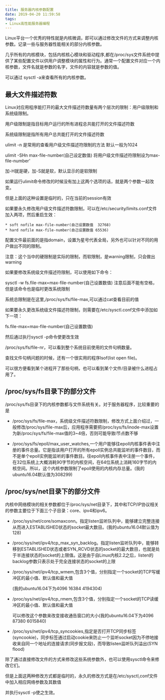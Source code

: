 ```yaml
---
title: 服务器内核参数配置
date: 2019-04-20 11:59:58
tags:
- Linux高性能服务器编程
---
```


Linux平台一个优秀的特性就是内核微调，即可以通过修改文件的方式来调整内核参数。记录一些与服务器性能相关的部分内核参数。

几乎所有的内核模块，包括内核核心模块和驱动程序,都在/proc/sys文件系统中提供了某些配置文件以供用户调整模块的属性和行为。通常一个配置文件对应一个内核参数，文件名就是参数的名字，文件的内容就是参数的值。

可以通过 sysctl -a来查看所有的内核参数。

<!--more-->

## 最大文件描述符数

Linux对应用程序能打开的最大文件描述符数量有两个层次的限制：用户级限制和系统级限制。

用户级限制是指目标用户运行的所有进程总共能打开的文件描述符数

系统级限制是指所有用户总共能打开的文件描述符数



ulimit -n  是常用的查看用户级文件描述符限制的方法  默认一般为1024

ulimit -SHn max-file-number(自己设定数值)    将用户级文件描述符限制设为max-file-number'

加-H就是硬，加-S就是软，默认显示的是软限制

如果运行ulimit命令修改的时候没有加上这两个选项的话，就是两个参数一起改变。

但是上面的这种设置是临时的，只在当前的session有效



如果要永久修改用户级文件描述符数限制，可以在/etc/security/limits.conf文件加入两项，然后重启生效：

```
* soft nofile max-file-number(自己设置数值  32768)
* hard nofile max-file-number(自己设置数值 65536)
```

配置文件最前面的是指domain，设置为星号代表全局，另外也可以针对不同的用户做出不同的限制。

注意：这个当中的硬限制是实际的限制，而软限制，是warning限制，只会做出warning



如果要修改系统级文件描述符限制，可以使用如下命令：

sysctl -w fs.file-max=max-file-number(自己设置数值)  注意后面不能有空格，但是该命令也是临时更改系统限制

系统总限制是在这里,/proc/sys/fs/file-max,可以通过cat查看目前的值



如果要永久更改系统级文件描述符限制，则需要在/etc/sysctl.conf文件中添加如下一项：

fs.file-max=max-file-number(自己设置数值)

然后通过执行sysctl -p命令使更改生效



/proc/sys/fs/file-nr，可以看到整个系统目前使用的文件句柄数量。

查找文件句柄问题的时候，还有一个很实用的程序lsof(list open file)。

可以很方便看到某个进程开了那些句柄，也可以看到某个文件/目录被什么进程占用了。

## /proc/sys/fs目录下的部分文件

/proc/sys/fs目录下的内核参数都与文件系统有关。对于服务器程序，比较重要的是

- /proc/sys/fs/file-max，系统级文件描述符数限制，修改方式上面介绍过，一般修改/proc/sys/file-max后，应用程序需要把/proc/sys/fs/inode-max设置为新/proc/sys/fs/file-max值的3~4倍，否则可能导致i节点数不够

- /proc/sys/fs/epoll/max_user_watches,一个用户能够往epoll内核事件表中注册的事件总量。它是指该用户打开的所有epoll实例总共能监听的事件数目，而不是单个epoll实例能监听的事件数目。往epoll内核事件表中注册一个事件，在32位系统上大概消耗90字节的内核空间，在64位系统上消耗160字节的内核空间。所以，这个内核参数限制了epoll使用的内核内存总量。(我的ubuntu16.04默认值为308299)

## /proc/sys/net目录下的部分文件

内核中网络模块的相关参数都位于/proc/sys/net目录下，其中和TCP/IP协议相关的参数主要位于下面三个子目录：core、ipv4和ipv6。

- /proc/sys/net/core/somaxconn。指定listen监听队列中，能够建立完整连接从而进入ESTABLISHED状态的socket最大数目。(我的ubuntu16.04默认值为128)
- /proc/sys/net/ipv4/tcp_max_syn_backlog。指定listen监听队列中，能够转移到ESTABLISHED状态或者SYN_RCVD状态的socket的最大数目，也就是处于半连接状态的socket的上限值。这是由于自Linux内核2.2之后，listen的backlog参数只表示处于完全连接状态的socket的上限

- /proc/sys/net/ipv4/tcp_wmem,包含3个值，分别指定一个socket的TCP写缓冲区的最小值、默认值和最大值

  (我的ubuntu16.04下为4096 16384 4194304)

- /proc/sys/net/ipv4/tcp_rmem,包含3个值，分别指定一个socket的TCP读缓冲区的最小值、默认值和最大值

  可以修改这个参数来改变接收通告窗口的大小(我的ubuntu16.04下为4096 87380 6015840)

- /proc/sys/net/ipv4/tcp_syncookies,指定是否打开TCP同步标签(syncookie)，同步标签通过启动cookie来防止一个监听socket因为不停地接收来自同一个地址的连接请求(同步报文段)，而导致listen监听队列溢出(SYN flood)

除了通过直接修改文件的方式来修改这些系统参数外，也可以使用sysctl命令来修改它们。

但是上面这两种修改方式都是临时的，永久的修改方式是在/etc/sysctl,conf文件中加入相应网络参数及其数值

并执行sysctl -p使之生效。